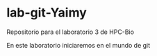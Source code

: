 # lab-git-Yaimy
Repositorio para el laboratorio 3 de HPC-Bio

En este laboratorio iniciaremos en el mundo de git

